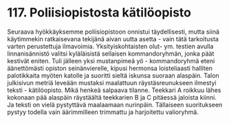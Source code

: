 


    
# 117. Poliisiopistosta kätilöopisto

Seuraava hyökkäyksemme poliisiopistoon onnistui täydellisesti, mutta siinä käytimmekin ratkaisevana tekijänä aivan uutta 
asetta - vain tätä tarkoitusta varten perustettuja ilmavoimia. Yksityiskohtaisten olut- ym. testien avulla linnanisännistö valitsi 
kyläläisistä sellaisen kommandoryhmän, jonka päät kestivät eniten. Tuli jälleen yksi mustanpimeä yö - kommandoryhmä 
eteni äänettömästi opiston seinänvierelle, kipusi hermonsa loisteliaasti halliten palotikkaita myöten katolle ja suoritti sieltä 
iskunsa suoraan alaspäin. Talon julkisivun metriä leveään mustaksi maalattuun räystäsreunukseen ilmestyi teksti -
kätilöopisto. Mikä henkeä salpaava tilanne. Teekkari A roikkuu lähes kokonaan pää alaspäin räystäältä teekkarien B ja C 
pitäessä jaloista kiinni. Ja teksti on vielä pystyttävä maalaamaan nurinpäin. Tällaiseen suoritukseen pystyy todella vain 
äärimmilleen trimmattu ja harjoitettu valioryhmä.


